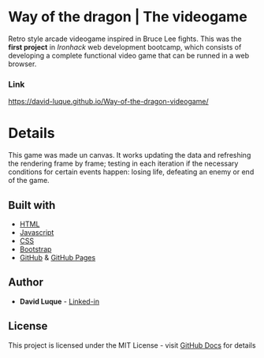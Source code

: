 # Way of the dragon | The videogame
Retro style arcade videogame inspired in Bruce Lee fights. This was the **first project** in *Ironhack* web development bootcamp, which consists of developing a complete functional video game that can be runned in a web browser.

### Link
https://david-luque.github.io/Way-of-the-dragon-videogame/

# Details
This game was made un canvas. It works updating the data and refreshing the rendering frame by frame; testing in each iteration if the necessary conditions for certain events happen: losing life, defeating an enemy or end of the game.


## Built with
* [HTML](https://en.wikipedia.org/wiki/HTML)
* [Javascript](https://en.wikipedia.org/wiki/JavaScript)
* [CSS](https://en.wikipedia.org/wiki/CSS)
* [Bootstrap](https://getbootstrap.com/)
* [GitHub](https://en.wikipedia.org/wiki/GitHub) & [GitHub Pages](https://pages.github.com/)


## Author
* **David Luque** - [Linked-in](https://www.linkedin.com/in/david-luque-alba/)


## License
This project is licensed under the MIT License - visit [GitHub Docs](https://docs.github.com/en/free-pro-team@latest/github/creating-cloning-and-archiving-repositories/licensing-a-repository) for details
